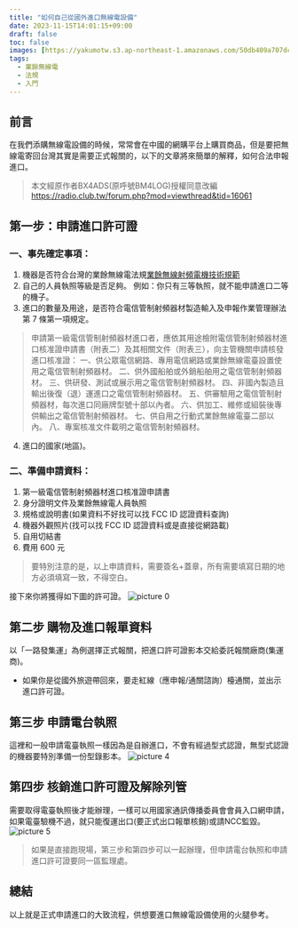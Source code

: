 ```yaml
---
title: "如何自己從國外進口無線電設備"
date: 2023-11-15T14:01:15+09:00
draft: false
toc: false
images: [https://yakumotw.s3.ap-northeast-1.amazonaws.com/50db409a707dc0aa95e6d2a724333fdd53e49de85f7cfc66d7da756e3b54077d.jpg]
tags:
  - 業餘無線電
  - 法規
  - 入門
---
```

## 前言
在我們添購無線電設備的時候，常常會在中國的網購平台上購買商品，但是要把無線電寄回台灣其實是需要正式報關的，以下的文章將來簡單的解釋，如何合法申報進口。
> 本文經原作者BX4ADS(原呼號BM4LOG)授權同意改編
https://radio.club.tw/forum.php?mod=viewthread&tid=16061
## 第一步：申請進口許可證
### 一、事先確定事項：
1. 機器是否符合台灣的業餘無線電法規[業餘無線射頻電機技術規範](https://www.ncc.gov.tw/chinese/files/18011/538_38552_180111_1.pdf)
2. 自己的人員執照等級是否足夠。
例如：你只有三等執照，就不能申請進口二等的機子。
3. 進口的數量及用途，是否符合電信管制射頻器材製造輸入及申報作業管理辦法第 7 條第一項規定。
> 申請第一級電信管制射頻器材進口者，應依其用途檢附電信管制射頻器材進口核准證申請書（附表二）及其相關文件（附表三），向主管機關申請核發進口核准證：
一、供公眾電信網路、專用電信網路或業餘無線電臺設置使用之電信管制射頻器材。
二、供外國船舶或外銷船舶用之電信管制射頻器材。
三、供研發、測試或展示用之電信管制射頻器材。
四、非國內製造且輸出後復（退）運進口之電信管制射頻器材。
五、供審驗用之電信管制射頻器材，每次進口同廠牌型號十部以內者。
六、供加工、維修或組裝後專供輸出之電信管制射頻器材。
七、供自用之行動式業餘無線電臺二部以內。
八、專案核准文件載明之電信管制射頻器材。
4. 進口的國家(地區)。
### 二、準備申請資料：
1. 第一級電信管制射頻器材進口核准證申請書
2. 身分證明文件及業餘無線電人員執照
3. 規格或說明書(如果資料不好找可以找 FCC ID 認證資料查詢)
4. 機器外觀照片(找可以找 FCC ID 認證資料或是直接從網路載)
5. 自用切結書
6. 費用 600 元

>要特別注意的是，以上申請資料，需要簽名+蓋章，所有需要填寫日期的地方必須填寫一致，不得空白。

接下來你將獲得如下圖的許可證。
![picture 0](https://yakumotw.s3.ap-northeast-1.amazonaws.com/50db409a707dc0aa95e6d2a724333fdd53e49de85f7cfc66d7da756e3b54077d.jpg)  

## 第二步 購物及進口報單資料
以「一路發集運」為例選擇正式報關，把進口許可證影本交給委託報關廠商(集運商)。
* 如果你是從國外旅遊帶回來，要走紅線（應申報/通關諮詢）檯通關，並出示進口許可證。
## 第三步 申請電台執照
這裡和一般申請電臺執照一樣因為是自辦進口，不會有經過型式認證，無型式認證的機器要特別準備一份型錄影本。
![picture 4](https://yakumotw.s3.ap-northeast-1.amazonaws.com/22918c8923bd82987fc406741d0d83b8a54f0157aed61dce74cf51f5b8103d71.jpg)  

## 第四步 核銷進口許可證及解除列管
需要取得電臺執照後才能辦理，一樣可以用國家通訊傳播委員會會員入口網申請，如果電臺驗機不過，就只能復運出口(要正式出口報單核銷)或請NCC監毀。
![picture 5](https://yakumotw.s3.ap-northeast-1.amazonaws.com/2fb6eb34fd7ad054a843267c08bd520d18739df079d85156138afb0084faccc0.jpg)  

> 如果是直接跑現場，第三步和第四步可以一起辦理，但申請電台執照和申請進口許可證要同一區監理處。

## 總結
以上就是正式申請進口的大致流程，供想要進口無線電設備使用的火腿參考。

